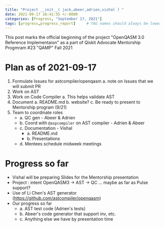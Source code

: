 ```yaml
---
title: "Project __init__( jack,abeer,adrien,vishal ) "
date: 2021-09-17 16:41:55 +/-0800
categories: [Progress, "September 17, 2021"]
tags: [progress,progress_report]     # TAG names should always be lowercase
---
```



This post marks the official beginning of the project "OpenQASM 3.0 Reference Implementaion" as a part of Qiskit Advocate Mentorship Progmram #23 "QAMP" Fall 2021
# Plan as of 2021-09-17
1. Formulate Issues for astcompiler/openqasm
	a. note on Issues that we will submit PR
2. Work on AST
3. Work on Code Compiler
	a. This helps validate AST
4. Document
	a. README.md
	b. website?
	c. Be ready to present to Mentorship program (9/21)
5. Team to coordinate roles
	*  a. QC gen - Abeer & Adrien
	* b. Coord with `@aspcompiler` on AST compiler - Adrien & Abeer
	* c. Documentation - Vishal
		*  a. README.md
		*  b. Presentations
	* d. Mentees schedule midweek meetings
>

# Progress so far
* Vishal will be preparing Slides for the Mentorship presentation
*  Project : intent OpenQASM3 -> AST -> QC ... maybe as far as Pulse support?
*   Use of Li Chen's AST generator (https://github.com/astcompiler/openqasm)
*   Our progress so far
    *  a. AST test code (Adrien's tests)
    * b. Abeer's code generator that support inv, etc.
    *  c. Anything else we have by presentation time
